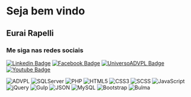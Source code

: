 
<p align="center">
	<h1>Seja bem vindo</h1>
</p>

<p align="center">
  <h2>Eurai Rapelli</h2>
</p>


<p align="center">
  <h3><b>Me siga nas redes sociais</b></h3>

  [![Linkedin Badge](https://img.shields.io/badge/-LinkedIn-blue?style=flat-square&logo=Linkedin&logoColor=white&link=https://www.linkedin.com/in/eurairapelli/)](https://www.linkedin.com/in/eurairapelli/)
  [![Facebook Badge](	https://img.shields.io/badge/facebook-%231877F2.svg?&style=flat-square&logo=facebook&logoColor=white)](https://www.facebook.com/UniversoADVPL/)
  [![UniversoADVPL Badge](https://img.shields.io/static/v1?label=&message=UniversoADVPL&&color=blueviolet&link=https://www.linkedin.com/in/eurairapelli/)](https://www.universoadvpl.com.br/)
  [![Youtube Badge](https://img.shields.io/static/v1?label=&message=Youtube&&color=red&link=https://www.youtube.com/user/UniversoADVPL?sub_confirmation=1/)](https://www.youtube.com/user/UniversoADVPL?sub_confirmation=1/)
</p>



<p align="left">
  <img alt="ADVPL" src="https://img.shields.io/static/v1?label=&message=ADVPL&&color=sucess" title="ADVPL" />
	<img alt="SQLServer" src="https://img.shields.io/static/v1?label=&message=SQLServer&&color=sucess" title="SQLServer" />
  <img alt="PHP" src="https://img.shields.io/static/v1?label=&message=PHP&&color=blue" title="PHP" />

  <img alt="HTML5" src="https://img.shields.io/badge/-HTML-fff?style=plastic&logo=HTML5" title="HTML5" />
	<img alt="CSS3" src="https://img.shields.io/badge/-CSS-fff?style=plastic&logo=CSS3&logoColor=1572B6" title="CSS3" />
	<img alt="SCSS" src="https://img.shields.io/static/v1?label=&message=SCSS" title="SCSS" />
	<img alt="JavaScript" src="https://img.shields.io/badge/-JavaScript-fff?fff&style=plastic&logo=javascript&logoColor=f7ab00" title="JavaScript" />
	<img alt="jQuery" src="https://img.shields.io/badge/-jQuery-fff?style=plastic&logo=jquery&logoColor=4878a0" title="jQuery" />
	<img alt="Gulp" src="https://img.shields.io/static/v1?label=&message=Gulp" title="Gulp" />
	<img alt="JSON" src="https://img.shields.io/badge/-JSON-fff?style=plastic&logo=json&logoColor=1a1a1a" title="JSON" />
  <img alt="MySQL" src="https://img.shields.io/badge/-MySQL-fff?style=plastic&logoColor=00758f&logo=mysql" title="MySQL" />
	<img alt="Bootstrap" src="https://img.shields.io/badge/-Bootstrap-fff?style=plastic&logo=bootstrap&logoColor=563D7C" title="Bootstrap" />
	<img alt="Bulma" src="https://img.shields.io/static/v1?label=&message=Bulma" title="Bulma" />
</p>

<!--
**eurairapelli/eurairapelli** is a ✨ _special_ ✨ repository because its `README.md` (this file) appears on your GitHub profile.

Here are some ideas to get you started:

- 🔭 I’m currently working on ...
- 🌱 I’m currently learning ...
- 👯 I’m looking to collaborate on ...
- 🤔 I’m looking for help with ...
- 💬 Ask me about ...
- 📫 How to reach me: ...
- 😄 Pronouns: ...
- ⚡ Fun fact: ...
-->
